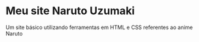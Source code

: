 # Meu site Naruto Uzumaki
 Um site básico utilizando ferramentas em HTML e CSS referentes ao anime Naruto
